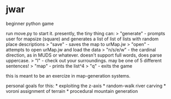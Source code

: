# jwar
beginner python game

run move.py to start it. 
presently, the tiny thing can:
    > "generate"  - prompts user for mapsize (square) and generates a list of list of lists with random place descriptions
    > "save"      - saves the map to urMap.jw
    > "open"      - attempts to open urMap.jw and load the data
    > "n/s/e/w"   - the cardinal direction, as in MUDS or whatever. doesn't support full words, does parse uppercase.
    > "l"         - check out your surroundings. may be one of 5 different sentences!
    > "map"       - prints the list^4
    > "q"         - exits the game


this is meant to be an exercize in map-generation systems. 

personal goals for this:
    * exploiting the z-axis
    * random-walk river carving
    * voroni assignment of terrain
    * procedural mountain generation
